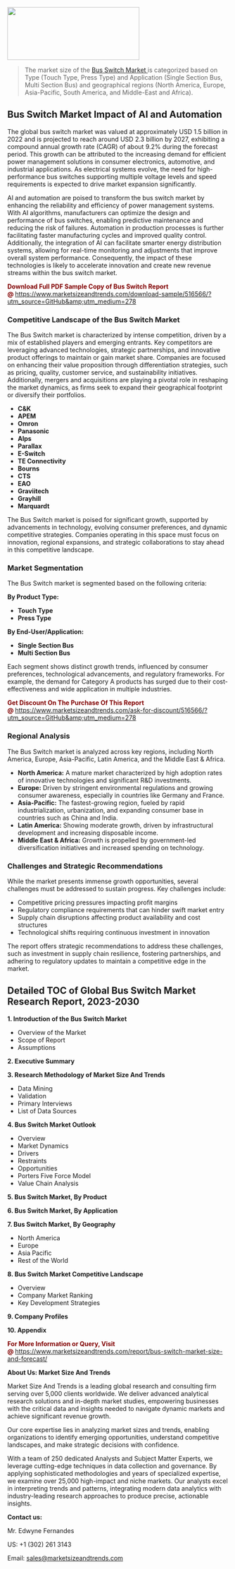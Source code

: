 <img src="https://100x100musica.es/wp-content/uploads/2024/12/Verified-Market-Reports-4-300x120.jpg" alt="" width="300" height="120" class="alignnone size-medium wp-image-100382" /><blockquote><p>The market size of the <a href="https://www.marketsizeandtrends.com/download-sample/516566/?utm_source=GitHub&amp;utm_medium=278" target="_blank">Bus Switch Market </a>is categorized based on Type (Touch Type, Press Type) and Application (Single Section Bus, Multi Section Bus) and geographical regions (North America, Europe, Asia-Pacific, South America, and Middle-East and Africa).</p></blockquote><p><h2>Bus Switch Market Impact of AI and Automation</h2><p>The global bus switch market was valued at approximately USD 1.5 billion in 2022 and is projected to reach around USD 2.3 billion by 2027, exhibiting a compound annual growth rate (CAGR) of about 9.2% during the forecast period. This growth can be attributed to the increasing demand for efficient power management solutions in consumer electronics, automotive, and industrial applications. As electrical systems evolve, the need for high-performance bus switches supporting multiple voltage levels and speed requirements is expected to drive market expansion significantly.</p><p>AI and automation are poised to transform the bus switch market by enhancing the reliability and efficiency of power management systems. With AI algorithms, manufacturers can optimize the design and performance of bus switches, enabling predictive maintenance and reducing the risk of failures. Automation in production processes is further facilitating faster manufacturing cycles and improved quality control. Additionally, the integration of AI can facilitate smarter energy distribution systems, allowing for real-time monitoring and adjustments that improve overall system performance. Consequently, the impact of these technologies is likely to accelerate innovation and create new revenue streams within the bus switch market.</p></p><p><strong><span style="color: #800000;">Download Full PDF Sample Copy of Bus Switch Report @</span>&nbsp;</strong><a href="https://www.marketsizeandtrends.com/download-sample/516566/?utm_source=GitHub&amp;utm_medium=278">https://www.marketsizeandtrends.com/download-sample/516566/?utm_source=GitHub&amp;utm_medium=278</a></p><h3>Competitive Landscape of the Bus Switch Market</h3><p>The Bus Switch market is characterized by intense competition, driven by a mix of established players and emerging entrants. Key competitors are leveraging advanced technologies, strategic partnerships, and innovative product offerings to maintain or gain market share. Companies are focused on enhancing their value proposition through differentiation strategies, such as pricing, quality, customer service, and sustainability initiatives. Additionally, mergers and acquisitions are playing a pivotal role in reshaping the market dynamics, as firms seek to expand their geographical footprint or diversify their portfolios.</p><p><strong><p><ul><li>C&K </li><li> APEM </li><li> Omron </li><li> Panasonic </li><li> Alps </li><li> Parallax </li><li> E-Switch </li><li> TE Connectivity </li><li> Bourns </li><li> CTS </li><li> EAO </li><li> Graviitech </li><li> Grayhill </li><li> Marquardt</p></li></ul></p></strong></p><p>The Bus Switch market is poised for significant growth, supported by advancements in technology, evolving consumer preferences, and dynamic competitive strategies. Companies operating in this space must focus on innovation, regional expansions, and strategic collaborations to stay ahead in this competitive landscape.</p><h3>Market Segmentation</h3><p>The Bus Switch market is segmented based on the following criteria:</p><p><strong>By Product Type:</strong></p><p><strong><p><ul><li>Touch Type </li><li> Press Type</p></li></ul></p></strong></p><p><strong>By End-User/Application:</strong></p><p><strong><p><ul><li>Single Section Bus </li><li> Multi Section Bus</p></li></ul></p></strong></p><p>Each segment shows distinct growth trends, influenced by consumer preferences, technological advancements, and regulatory frameworks. For example, the demand for Category A products has surged due to their cost-effectiveness and wide application in multiple industries.</p><p><strong><span style="color: #800000;">Get Discount On The Purchase Of This Report @&nbsp;</span></strong><a href="https://www.marketsizeandtrends.com/ask-for-discount/516566/?utm_source=GitHub&amp;utm_medium=278">https://www.marketsizeandtrends.com/ask-for-discount/516566/?utm_source=GitHub&amp;utm_medium=278</a></p><h3>Regional Analysis</h3><p>The Bus Switch market is analyzed across key regions, including North America, Europe, Asia-Pacific, Latin America, and the Middle East &amp; Africa.</p><ul><li><strong>North America:</strong> A mature market characterized by high adoption rates of innovative technologies and significant R&amp;D investments.</li><li><strong>Europe:</strong> Driven by stringent environmental regulations and growing consumer awareness, especially in countries like Germany and France.</li><li><strong>Asia-Pacific:</strong> The fastest-growing region, fueled by rapid industrialization, urbanization, and expanding consumer base in countries such as China and India.</li><li><strong>Latin America:</strong> Showing moderate growth, driven by infrastructural development and increasing disposable income.</li><li><strong>Middle East &amp; Africa:</strong> Growth is propelled by government-led diversification initiatives and increased spending on technology.</li></ul><h3>Challenges and Strategic Recommendations</h3><p>While the market presents immense growth opportunities, several challenges must be addressed to sustain progress. Key challenges include:</p><ul><li>Competitive pricing pressures impacting profit margins</li><li>Regulatory compliance requirements that can hinder swift market entry</li><li>Supply chain disruptions affecting product availability and cost structures</li><li>Technological shifts requiring continuous investment in innovation</li></ul><p>The report offers strategic recommendations to address these challenges, such as investment in supply chain resilience, fostering partnerships, and adhering to regulatory updates to maintain a competitive edge in the market.</p><h2>Detailed TOC of Global Bus Switch Market Research Report, 2023-2030</h2><p><strong>1. Introduction of the Bus Switch Market</strong></p><ul><li>Overview of the Market</li><li>Scope of Report</li><li>Assumptions&nbsp;</li></ul><p><strong>2. Executive Summary</strong></p><p><strong>3. Research Methodology of <strong>Market Size And Trends</strong></strong></p><ul><li>Data Mining</li><li>Validation</li><li>Primary Interviews</li><li>List of Data Sources&nbsp;</li></ul><p><strong>4. Bus Switch Market Outlook</strong></p><ul><li>Overview</li><li>Market Dynamics</li><li>Drivers</li><li>Restraints</li><li>Opportunities</li><li>Porters Five Force Model</li><li>Value Chain Analysis&nbsp;</li></ul><p><strong>5. Bus Switch Market, By Product</strong></p><p><strong>6. Bus Switch Market, By Application</strong></p><p><strong>7. Bus Switch Market, By Geography</strong></p><ul><li>North America</li><li>Europe</li><li>Asia Pacific</li><li>Rest of the World&nbsp;</li></ul><p><strong>8. Bus Switch Market Competitive Landscape</strong></p><ul><li>Overview</li><li>Company Market Ranking</li><li>Key Development Strategies&nbsp;</li></ul><p><strong>9. Company Profiles</strong></p><p><strong>10. Appendix</strong></p><p><strong><span style="color: #800000;">For More Information or Query, Visit @&nbsp;</span></strong><a href="https://www.marketsizeandtrends.com/report/bus-switch-market-size-and-forecast/">https://www.marketsizeandtrends.com/report/bus-switch-market-size-and-forecast/</a></p><p></p><p><strong>About Us:&nbsp;Market Size And Trends</strong></p><p>Market Size And Trends&nbsp;is a leading global research and consulting firm serving over 5,000 clients worldwide. We deliver advanced analytical research solutions and in-depth market studies, empowering businesses with the critical data and insights needed to navigate dynamic markets and achieve significant revenue growth.</p><p>Our core expertise lies in analyzing market sizes and trends, enabling organizations to identify emerging opportunities, understand competitive landscapes, and make strategic decisions with confidence.</p><p>With a team of 250 dedicated Analysts and Subject Matter Experts, we leverage cutting-edge techniques in data collection and governance. By applying sophisticated methodologies and years of specialized expertise, we examine over 25,000 high-impact and niche markets. Our analysts excel in interpreting trends and patterns, integrating modern data analytics with industry-leading research approaches to produce precise, actionable insights.</p><p><strong>Contact us:</strong></p><p>Mr. Edwyne Fernandes</p><p>US: +1 (302) 261 3143</p><p>Email: <a href="mailto:sales@marketsizeandtrends.com">sales@marketsizeandtrends.com</a>&nbsp;</p>
